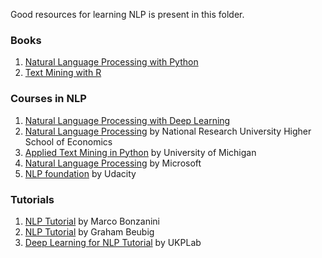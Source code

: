 Good resources for learning NLP is present in this folder. 

### Books ###
1. [Natural Language Processing with Python](http://www.nltk.org/book/)
2. [Text Mining with R](http://www.nltk.org/book/)

### Courses in NLP ###
1. [Natural Language Processing with Deep Learning](https://www.youtube.com/playlist?list=PL3FW7Lu3i5Jsnh1rnUwq_TcylNr7EkRe6)
2. [Natural Language Processing](https://www.coursera.org/learn/language-processing) by National Research University Higher School of Economics
3. [Applied Text Mining in Python](https://www.coursera.org/learn/python-text-mining) by University of Michigan
4. [Natural Language Processing](https://www.edx.org/course/natural-language-processing-nlp-microsoft-dev288x) by Microsoft
5. [NLP foundation](https://in.udacity.com/course/natural-language-processing-nanodegree--nd889-innlp) by Udacity

### Tutorials ###
1. [NLP Tutorial](https://github.com/bonzanini/nlp-tutorial) by Marco Bonzanini
2. [NLP Tutorial](https://github.com/neubig/nlptutorial) by Graham Beubig
3. [Deep Learning for NLP Tutorial](https://github.com/UKPLab/deeplearning4nlp-tutorial) by UKPLab 
